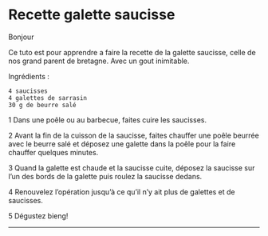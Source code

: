 # Recette galette saucisse

Bonjour

Ce tuto est pour apprendre a faire la recette de la galette saucisse, celle de nos grand parent de bretagne. Avec un gout inimitable.

Ingrédients :

    4 saucisses
    4 galettes de sarrasin
    30 g de beurre salé

1
Dans une poêle ou au barbecue, faites cuire les saucisses.

2
Avant la fin de la cuisson de la saucisse, faites chauffer une poêle beurrée avec le beurre salé et déposez une galette dans la poêle pour la faire chauffer quelques minutes.

3
Quand la galette est chaude et la saucisse cuite, déposez la saucisse sur l’un des bords de la galette puis roulez la saucisse dedans.

4
Renouvelez l’opération jusqu’à ce qu’il n’y ait plus de galettes et de saucisses.

5
Dégustez bieng!

---
